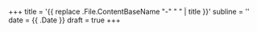 +++
title = '{{ replace .File.ContentBaseName "-" " " | title }}'
subline = ''
date = {{ .Date }}
draft = true
+++
